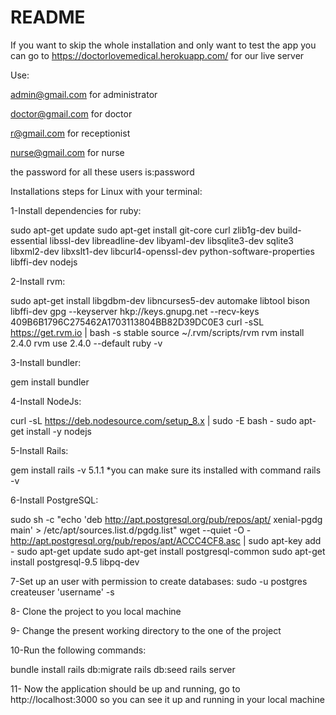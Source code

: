 # README
If you want to skip the whole installation and only want to test the app you can go to
https://doctorlovemedical.herokuapp.com/ for our live server

Use:

admin@gmail.com for administrator

doctor@gmail.com for doctor

r@gmail.com for receptionist
 
nurse@gmail.com for nurse

the password for all these users is:password


Installations steps for Linux with your terminal:

1-Install dependencies for ruby:

sudo apt-get update
sudo apt-get install git-core curl zlib1g-dev build-essential libssl-dev libreadline-dev libyaml-dev libsqlite3-dev sqlite3 libxml2-dev libxslt1-dev libcurl4-openssl-dev python-software-properties libffi-dev nodejs


2-Install rvm:

sudo apt-get install libgdbm-dev libncurses5-dev automake libtool bison libffi-dev
gpg --keyserver hkp://keys.gnupg.net --recv-keys 409B6B1796C275462A1703113804BB82D39DC0E3
curl -sSL https://get.rvm.io | bash -s stable
source ~/.rvm/scripts/rvm
rvm install 2.4.0
rvm use 2.4.0 --default
ruby -v


3-Install bundler:

gem install bundler


4-Install NodeJs:

curl -sL https://deb.nodesource.com/setup_8.x | sudo -E bash -
sudo apt-get install -y nodejs


5-Install Rails:

gem install rails -v 5.1.1
*you can make sure its installed with command rails -v


6-Install PostgreSQL:

sudo sh -c "echo 'deb http://apt.postgresql.org/pub/repos/apt/ xenial-pgdg main' > /etc/apt/sources.list.d/pgdg.list"
wget --quiet -O - http://apt.postgresql.org/pub/repos/apt/ACCC4CF8.asc | sudo apt-key add -
sudo apt-get update
sudo apt-get install postgresql-common
sudo apt-get install postgresql-9.5 libpq-dev


7-Set up an user with permission to create databases:
sudo -u postgres createuser 'username' -s


8- Clone the project to you local machine


9- Change the present working directory to the one of the project


10-Run the following commands:

bundle install
rails db:migrate
rails db:seed
rails server


11- Now the application should be up and running, go to  http://localhost:3000 so you can see it up and running in your local machine
